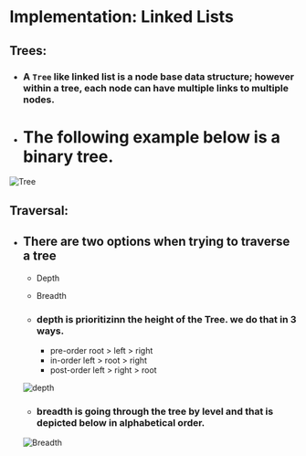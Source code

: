 # Implementation: Linked Lists



## Trees:

- ### A `Tree` like linked list is a node base data structure; however within a tree, each node can have multiple links to multiple nodes.

- # The following example below is a binary tree.


![Tree](https://media.geeksforgeeks.org/wp-content/cdn-uploads/binary-tree-to-DLL.png)



## Traversal:

- ## There are two options when trying to traverse a tree
    - Depth
    - Breadth 

    - ### depth is prioritizinn the height of the Tree. we do that in 3 ways.
        - pre-order root > left > right
        - in-order  left > root > right
        - post-order left > right > root

    ![depth](https://codefellows.github.io/common_curriculum/data_structures_and_algorithms/Code_401/class-15/resources/images/BinaryTree1.PNG)
    

    - ### breadth is going through the tree by level and that is depicted below in alphabetical order.
    ![Breadth](https://codefellows.github.io/common_curriculum/data_structures_and_algorithms/Code_401/class-15/resources/images/tree-example.png)

